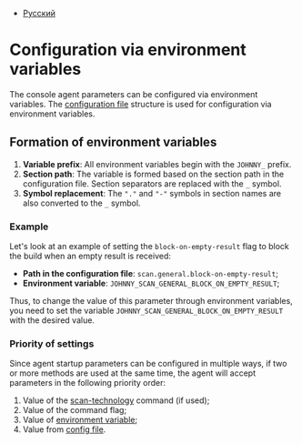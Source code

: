 - [Русский](../../agent/env-variables/)

# Configuration via environment variables

The console agent parameters can be configured via environment variables. The [configuration file](/agent/config.en) structure is used for configuration via environment variables.

## Formation of environment variables

1. **Variable prefix**: All environment variables begin with the `JOHNNY_` prefix.
1. **Section path**: The variable is formed based on the section path in the configuration file. Section separators are replaced with the `_` symbol.
1. **Symbol replacement**: The `"."` and `"-"` symbols in section names are also converted to the `_` symbol.

### Example

Let's look at an example of setting the `block-on-empty-result` flag to block the build when an empty result is received:

- **Path in the configuration file**: `scan.general.block-on-empty-result`;
- **Environment variable**: `JOHNNY_SCAN_GENERAL_BLOCK_ON_EMPTY_RESULT`;

Thus, to change the value of this parameter through environment variables, you need to set the variable `JOHNNY_SCAN_GENERAL_BLOCK_ON_EMPTY_RESULT` with the desired value.

### Priority of settings

Since agent startup parameters can be configured in multiple ways, if two or more methods are used at the same time, the agent will accept parameters in the following priority order:

1. Value of the [scan-technology](/agent/scan-technology.en) command (if used);
1. Value of the command flag;
1. Value of [environment variable](/agent/env-variables.en);
1. Value from [config file](/agent/config.en).
